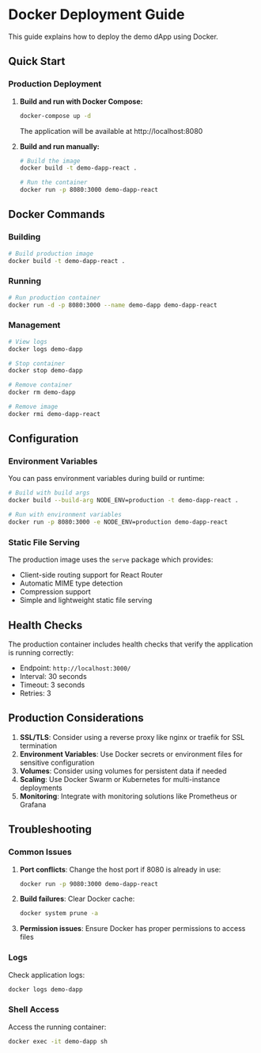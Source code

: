 # Docker Deployment Guide

This guide explains how to deploy the demo dApp using Docker.

## Quick Start

### Production Deployment

1. **Build and run with Docker Compose:**
   ```bash
   docker-compose up -d
   ```
   The application will be available at http://localhost:8080

2. **Build and run manually:**
   ```bash
   # Build the image
   docker build -t demo-dapp-react .
   
   # Run the container
   docker run -p 8080:3000 demo-dapp-react
   ```

## Docker Commands

### Building
```bash
# Build production image
docker build -t demo-dapp-react .
```

### Running
```bash
# Run production container
docker run -d -p 8080:3000 --name demo-dapp demo-dapp-react
```

### Management
```bash
# View logs
docker logs demo-dapp

# Stop container
docker stop demo-dapp

# Remove container
docker rm demo-dapp

# Remove image
docker rmi demo-dapp-react
```

## Configuration

### Environment Variables
You can pass environment variables during build or runtime:

```bash
# Build with build args
docker build --build-arg NODE_ENV=production -t demo-dapp-react .

# Run with environment variables
docker run -p 8080:3000 -e NODE_ENV=production demo-dapp-react
```

### Static File Serving
The production image uses the `serve` package which provides:
- Client-side routing support for React Router
- Automatic MIME type detection
- Compression support
- Simple and lightweight static file serving

## Health Checks
The production container includes health checks that verify the application is running correctly:
- Endpoint: `http://localhost:3000/`
- Interval: 30 seconds
- Timeout: 3 seconds
- Retries: 3

## Production Considerations

1. **SSL/TLS**: Consider using a reverse proxy like nginx or traefik for SSL termination
2. **Environment Variables**: Use Docker secrets or environment files for sensitive configuration
3. **Volumes**: Consider using volumes for persistent data if needed
4. **Scaling**: Use Docker Swarm or Kubernetes for multi-instance deployments
5. **Monitoring**: Integrate with monitoring solutions like Prometheus or Grafana

## Troubleshooting

### Common Issues

1. **Port conflicts**: Change the host port if 8080 is already in use:
   ```bash
   docker run -p 9080:3000 demo-dapp-react
   ```

2. **Build failures**: Clear Docker cache:
   ```bash
   docker system prune -a
   ```

3. **Permission issues**: Ensure Docker has proper permissions to access files

### Logs
Check application logs:
```bash
docker logs demo-dapp
```

### Shell Access
Access the running container:
```bash
docker exec -it demo-dapp sh
```
